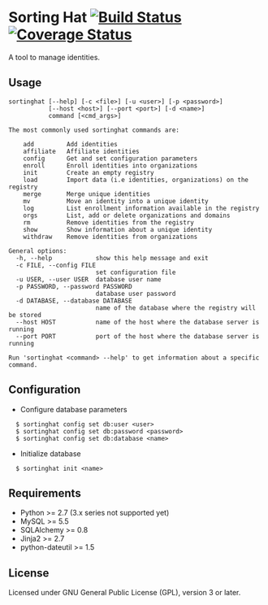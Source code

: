 Sorting Hat [![Build Status](https://travis-ci.org/MetricsGrimoire/sortinghat.svg?branch=master)](https://travis-ci.org/MetricsGrimoire/sortinghat) [![Coverage Status](https://img.shields.io/coveralls/MetricsGrimoire/sortinghat.svg)](https://coveralls.io/r/MetricsGrimoire/sortinghat?branch=master)
===========

A tool to manage identities.

Usage
-----
```
sortinghat [--help] [-c <file>] [-u <user>] [-p <password>]
           [--host <host>] [--port <port>] [-d <name>]
           command [<cmd_args>]

The most commonly used sortinghat commands are:

    add         Add identities
    affiliate   Affiliate identities
    config      Get and set configuration parameters
    enroll      Enroll identities into organizations
    init        Create an empty registry
    load        Import data (i.e identities, organizations) on the registry
    merge       Merge unique identities
    mv          Move an identity into a unique identity
    log         List enrollment information available in the registry
    orgs        List, add or delete organizations and domains
    rm          Remove identities from the registry
    show        Show information about a unique identity
    withdraw    Remove identities from organizations

General options:
  -h, --help            show this help message and exit
  -c FILE, --config FILE
                        set configuration file
  -u USER, --user USER  database user name
  -p PASSWORD, --password PASSWORD
                        database user password
  -d DATABASE, --database DATABASE
                        name of the database where the registry will be stored
  --host HOST           name of the host where the database server is running
  --port PORT           port of the host where the database server is running

Run 'sortinghat <command> --help' to get information about a specific command.
```

Configuration
-------------

* Configure database parameters
```
  $ sortinghat config set db:user <user>
  $ sortinghat config set db:password <password>
  $ sortinghat config set db:database <name>
```

* Initialize database
```
  $ sortinghat init <name>
```

Requirements
------------

* Python >= 2.7 (3.x series not supported yet)
* MySQL >= 5.5
* SQLAlchemy >= 0.8
* Jinja2 >= 2.7
* python-dateutil >= 1.5

License
-------

Licensed under GNU General Public License (GPL), version 3 or later.
